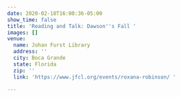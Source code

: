 ```yaml
---
date: 2020-02-18T16:00:36-05:00
show_time: false
title: 'Reading and Talk: Dawson''s Fall '
images: []
venue:
  name: Johan Furst Library
  address: ''
  city: Boca Grande
  state: Florida
  zip: ''
  link: 'https://www.jfcl.org/events/roxana-robinson/ '

---
```

